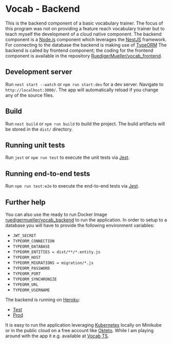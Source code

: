 # Vocab - Backend

This is the backend component of a basic vocabulary trainer. The focus of this program was not on providing a feature reach vocabulary trainer but to teach myself the development of a cloud native component.
The backend component is a [Node.js](https://nodejs.org/en/) component which leverages the [NestJS](https://nestjs.com/) framework. For connecting to the database the backend is making use of [TypeORM](https://typeorm.io/#/)
The backend is called by frontend component; the coding for the frontend component is available in the repository [RuedigerMueller/vocab_frontend](https://github.com/RuedigerMueller/vocab_frontend).

## Development server

Run `nest start --watch` or `npm run start:dev` for a dev server. Navigate to `http://localhost:3000/`. The app will automatically reload if you change any of the source files.

## Build

Run `nest build` or `npm run build` to build the project. The build artifacts will be stored in the `dist/` directory. 

## Running unit tests

Run `jest` or `npm run test` to execute the unit tests via [Jest](https://jestjs.io/docs/en/getting-started.html).

## Running end-to-end tests

Run `npm run test:e2e` to execute the end-to-end tests via [Jest](https://jestjs.io/docs/en/getting-started.html).

## Further help

You can also use the ready to run Docker Image [ruedigermueller/vocab_backend](https://hub.docker.com/repository/docker/ruedigermueller/vocab_backend) to run the application. In order to setup to a database you will have to provide the following environment variables:
* `JWT_SECRET`
* `TYPEORM_CONNECTION`
* `TYPEORM_DATABASE`
* `TYPEORM_ENTITIES = dist/**/*.entity.js`
* `TYPEORM_HOST`
* `TYPEORM_MIGRATIONS = migration/*.js`
* `TYPEORM_PASSWORD`
* `TYPEORM_PORT `
* `TYPEORM_SYNCHRONIZE`
* `TYPEORM_URL`
* `TYPEORM_USERNAME`

The backend is running on [Heroku](https://www.heroku.com/home):
* [Test](https://vocabbetest.herokuapp.com/)
* [Prod](https://vocabbeprod.herokuapp.com/)

It is easy to run the application leveraging [Kubernetes](https://kubernetes.io) locally on Minikube  or in the public cloud on a free account like [Okteto](https://okteto.com/). While I am playing around with the app it e.g. available at [Vocab TS](https://vocab-frontend-ruedigermueller.cloud.okteto.net/).
